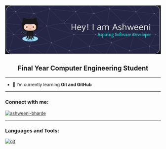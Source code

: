 ![Profile Header](https://github.com/ashweeni-b/ashweeni-b/blob/main/header.png)

<h2 align="center">Final Year Computer Engineering Student </h2> 

___

- 🌱 I’m currently learning **Git and GitHub**
___

<h3 align="left">Connect with me:</h3>
<p align="left">
<a href="https://linkedin.com/in/ashweeni-bharde" target="blank"><img align="center" src="https://raw.githubusercontent.com/rahuldkjain/github-profile-readme-generator/master/src/images/icons/Social/linked-in-alt.svg" alt="ashweeni-bharde" height="30" width="40" /></a>
</p>

___

<h3 align="left">Languages and Tools:</h3>
<p align="left"> <a href="https://git-scm.com/" target="_blank" rel="noreferrer"> <img src="https://www.vectorlogo.zone/logos/git-scm/git-scm-icon.svg" alt="git" width="40" height="40"/> </a> </p>
